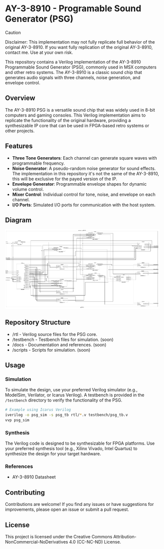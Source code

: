 # AY-3-8910 - Programable Sound Generator (PSG)

> [!CAUTION]
> Disclaimer: 
> This implementation may not fully replicate full behavior of the original AY-3-8910. If you want fully replication of the original AY-3-8910, contact me. Use at your own risk.

This repository contains a Verilog implementation of the AY-3-8910 Programmable Sound Generator (PSG), commonly used in MSX computers and other retro systems. The AY-3-8910 is a classic sound chip that generates audio signals with three channels, noise generation, and envelope control.

## Overview

The AY-3-8910 PSG is a versatile sound chip that was widely used in 8-bit computers and gaming consoles. This Verilog implementation aims to replicate the functionality of the original hardware, providing a synthesizable IP core that can be used in FPGA-based retro systems or other projects.

## Features

- **Three Tone Generators**: Each channel can generate square waves with programmable frequency.
- **Noise Generator**: A pseudo-random noise generator for sound effects. The implementation in this repository it's not the same of the AY-3-8910, this will be exclusive for the payed version of the IP.
- **Envelope Generator**: Programmable envelope shapes for dynamic volume control.
- **Mixer Control**: Individual control for tone, noise, and envelope on each channel.
- **I/O Ports**: Simulated I/O ports for communication with the host system.

## Diagram

![](doc/top_level.jpeg)

## Repository Structure

- /rtl - Verilog source files for the PSG core.
- /testbench - Testbench files for simulation. (soon)
- /docs - Documentation and references. (soon)
- /scripts - Scripts for simulation. (soon)

## Usage

### Simulation

To simulate the design, use your preferred Verilog simulator (e.g., ModelSim, Verilator, or Icarus Verilog). A testbench is provided in the `/testbench` directory to verify the functionality of the PSG.

```bash
# Example using Icarus Verilog
iverilog -o psg_sim -s psg_tb rtl/*.v testbench/psg_tb.v
vvp psg_sim
```

### Synthesis
The Verilog code is designed to be synthesizable for FPGA platforms. Use your preferred synthesis tool (e.g., Xilinx Vivado, Intel Quartus) to synthesize the design for your target hardware.

### References
- AY-3-8910 Datasheet

## Contributing
Contributions are welcome! If you find any issues or have suggestions for improvements, please open an issue or submit a pull request.

## License
This project is licensed under the Creative Commons
Attribution-NonCommercial-NoDerivatives 4.0 (CC-NC-ND) License.



